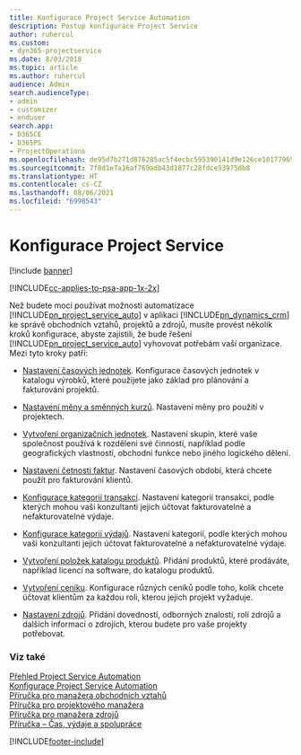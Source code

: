 ```yaml
---
title: Konfigurace Project Service Automation
description: Postup konfigurace Project Service
author: ruhercul
ms.custom:
- dyn365-projectservice
ms.date: 8/03/2018
ms.topic: article
ms.author: ruhercul
audience: Admin
search.audienceType:
- admin
- customizer
- enduser
search.app:
- D365CE
- D365PS
- ProjectOperations
ms.openlocfilehash: de95d7b271d876285ac5f4ecbc595390141d9e126ce101779652828581c1f613
ms.sourcegitcommit: 7f8d1e7a16af769adb43d1877c28fdce53975db8
ms.translationtype: HT
ms.contentlocale: cs-CZ
ms.lasthandoff: 08/06/2021
ms.locfileid: "6998543"
---
```

# <a name="configure-project-service"></a>Konfigurace Project Service

[!include [banner](../includes/psa-now-project-operations.md)]

[!INCLUDE[cc-applies-to-psa-app-1x-2x](../includes/cc-applies-to-psa-app-1x-2x.md)]

Než budete moci používat možnosti automatizace [!INCLUDE[pn_project_service_auto](../includes/pn-project-service-auto.md)] v aplikaci [!INCLUDE[pn_dynamics_crm](../includes/pn-dynamics-crm.md)] ke správě obchodních vztahů, projektů a zdrojů, musíte provést několik kroků konfigurace, abyste zajistili, že bude řešení [!INCLUDE[pn_project_service_auto](../includes/pn-project-service-auto.md)] vyhovovat potřebám vaší organizace. Mezi tyto kroky patří:  
  
-   [Nastavení časových jednotek](../psa/set-up-time-units.md). Konfigurace časových jednotek v katalogu výrobků, které použijete jako základ pro plánování a fakturování projektů.  
  
-   [Nastavení měny a směnných kurzů](../psa/set-up-currencies-exchange-rates.md). Nastavení měny pro použití v projektech.  
  
-   [Vytvoření organizačních jednotek](../psa/create-organizational-units.md). Nastavení skupin, které vaše společnost používá k rozdělení své činnosti, například podle geografických vlastností, obchodní funkce nebo jiného logického dělení.  
  
-   [Nastavení četnosti faktur](../psa/set-up-invoice-frequencies.md). Nastavení časových období, která chcete použít pro fakturování klientů.  
  
-   [Konfigurace kategorií transakcí](../psa/configure-transaction-categories.md). Nastavení kategorií transakcí, podle kterých mohou vaši konzultanti jejich účtovat fakturovatelné a nefakturovatelné výdaje.  
  
-   [Konfigurace kategorií výdajů](../psa/configure-expense-categories.md). Nastavení kategorií, podle kterých mohou vaši konzultanti jejich účtovat fakturovatelné a nefakturovatelné výdaje.  
  
-   [Vytvoření položek katalogu produktů](../psa/create-product-catalog-items.md). Přidání produktů, které prodáváte, například licencí na software, do katalogu produktů.  
  
-   [Vytvoření ceníku](../psa/create-price-list.md). Konfigurace různých ceníků podle toho, kolik chcete účtovat klientům za každou roli, kterou jejich projekt vyžaduje.  
  
-   [Nastavení zdrojů](../psa/set-up-resources.md). Přidání dovedností, odborných znalostí, rolí zdrojů a dalších informací o zdrojích, kterou budete pro vaše projekty potřebovat.  
  
### <a name="see-also"></a>Viz také  
 [Přehled Project Service Automation](../psa/overview.md)   
 [Konfigurace Project Service Automation](../psa/configure.md)   
 [Příručka pro manažera obchodních vztahů](../psa/account-manager-guide.md)   
 [Příručka pro projektového manažera](../psa/project-manager-guide.md)   
 [Příručka pro manažera zdrojů](../psa/resource-manager-guide.md)   
 [Příručka – Čas, výdaje a spolupráce](../psa/time-expense-collaboration-guide.md)


[!INCLUDE[footer-include](../includes/footer-banner.md)]